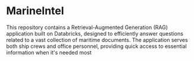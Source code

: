 # MarineIntel
This repository contains a Retrieval-Augmented Generation (RAG) application built on Databricks, designed to efficiently answer questions related to a vast collection of maritime documents. The application serves both ship crews and office personnel, providing quick access to essential information when it's needed most
